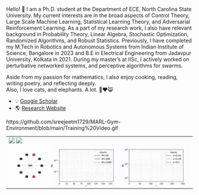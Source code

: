 Hello! 🍁
I am a Ph.D. student at the Department of ECE, North Carolina State University. My current interests are in the broad aspects of Control Theory, Large Scale Machine Learning, Statistical Learning Theory, and Adversarial Reinforcement Learning. As a part of my research work, I also have relevant background in Probability Theory, Linear Algebra, Stochastic Optimization, Randomized Algorithms, and Robust Statistics. Previously, I have completed my M.Tech in Robotics and Autonomous Systems from Indian Institute of Science, Bangalore in 2023 and B.E in Electrical Engineering from Jadavpur University, Kolkata in 2021. During my master’s at IISc, I actively worked on perturbative networked systems, and perceptive algorithms for swarms.

Aside from my passion for mathematics, I also enjoy cooking, reading, writing poetry, and reflecting deeply.<br/>
Also, I love cats, and elephants. A lot. 🐘❤️😸

- 💡 [Google Scholar](https://scholar.google.com/citations?user=tpNoQ3AAAAAJ&hl=en)
- 🌎 [Research Website](https://smaity1729rl.wordpress.ncsu.edu/)
<!---
sreejeetm1729/sreejeetm1729 is a ✨ special ✨ repository because its `README.md` (this file) appears on your GitHub profile.
You can click the Preview link to take a look at your changes.
--->
</table>
<table> 
  <tr> 
    <td>
      <img src="https://github.com/sreejeetm1729/Q-Learning-over-Static-and-Time-Varying-Networks/blob/main/Figures/combined_network_error.gif" style="width:600px"> 
      <img src="https://github.com/sreejeetm1729/Q-Learning-over-Static-and-Time-Varying-Networks/blob/main/Figures/combined_network_error.gif" style="width:400px"> 
      <img src="https://github.com/sreejeetm1729/Robust-Federated-Q-Learning-with-Almost-No-communication/blob/main/Figures%20Robust%20Fed-Q/Robust%20Fed-Q%20Animation.gif" style="width:800px"> 
    </td> 
  </tr>
https://github.com/sreejeetm1729/MARL-Gym-Environment/blob/main/Training%20Video.gif
